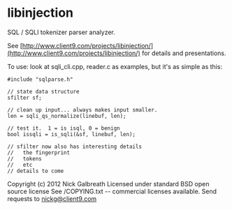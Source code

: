libinjection
============

SQL / SQLI tokenizer parser analyzer.

See
[http://www.client9.com/projects/libinjection/](http://www.client9.com/projects/libinjection/)
for details and presentations.

To use:
look at sqli_cli.cpp, reader.c as examples, but it's as simple as this:

    #include "sqlparse.h"

    // state data structure
    sfilter sf;

    // clean up input... always makes input smaller.
    len = sqli_qs_normalize(linebuf, len);

    // test it.  1 = is isql, 0 = benign
    bool issqli = is_sqli(&sf, linebuf, len);

    // sfilter now also has interesting details
    //   the fingerprint
    //   tokens
    //   etc
    // details to come

Copyright (c) 2012 Nick Galbreath
Licensed under standard BSD open source license
See /COPYING.txt -- commercial licenses available.
Send requests to nickg@client9.com

